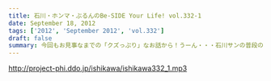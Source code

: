 ```yaml
---
title: 石川・ホンマ・ぶるんのBe-SIDE Your Life! vol.332-1
date: September 18, 2012
tags: ['2012', 'September 2012', 'vol.332']
draft: false
summary: 今回もお見事なまでの「クズっぷり」なお話から！うーん・・・石川サンの普段のクズな生活っぷりの真実がっ。でも、サスガに原稿脱稿のため石川サンひげ面で登場。ＮＡＭＡＥ
---
```


http://project-phi.ddo.jp/ishikawa/ishikawa332_1.mp3
